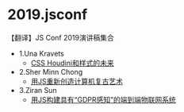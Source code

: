 # 2019.jsconf
【翻译】JS Conf 2019演讲稿集合

* 1.Una Kravets
    * [CSS Houdini和样式的未来](speakers/UnaKravets.md)
* 2.Sher Minn Chong
    * [用JS重新创造计算机复古艺术](speakers/SherMinnChong.md)
* 3.Ziran Sun
    * [用JS构建具有“GDPR感知”的端到端物联网系统](speakers/ZiranSun.md)